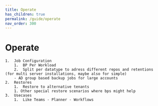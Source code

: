```yaml
---
title: Operate
has_children: true
permalink: /guide/operate
nav_order: 300
---
```

# Operate
    1.	Job Configuration
        1.	BP Per Workload 
        2.	Split per datatype to adress different repos and retentions (for multi server installations, maybe also for simple)
        - AD group based backup jobs for large accounts
    2.	Restores
        1.	Restore to alternative tenants
        1. Other special restore scenarios where bps might help
    3.	Usecases
        1.	Like Teams - Planner - Workflows